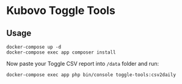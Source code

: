 # Kubovo Toggle Tools

## Usage 

```
docker-compose up -d
docker-compose exec app composer install
```

Now paste your Toggle CSV report into `/data` folder
and run:
```
docker-compose exec app php bin/console toggle-tools:csv2daily
```